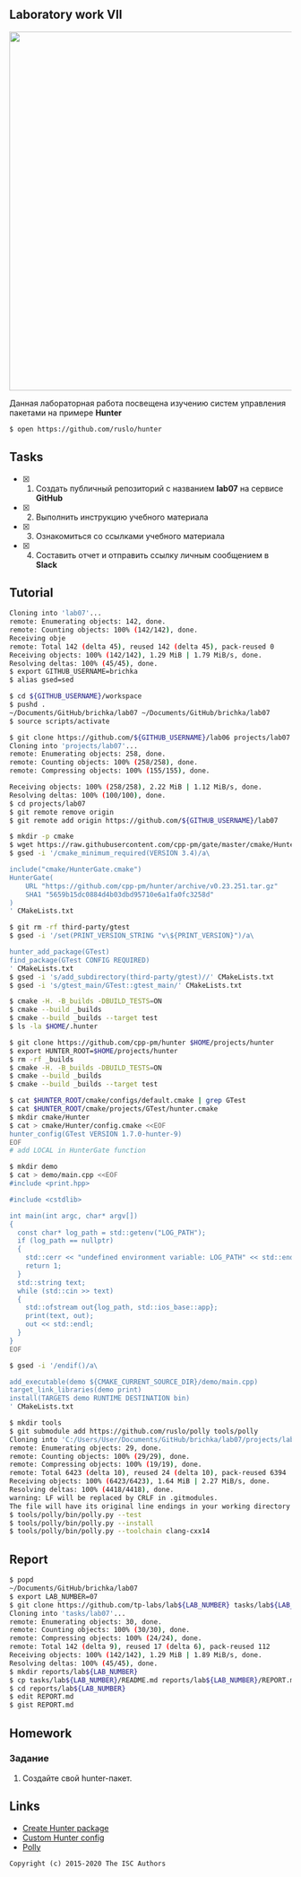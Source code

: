 ## Laboratory work VII

<a href="https://yandex.ru/efir/?stream_id=vDHLoKtKoa3o"><img src="https://raw.githubusercontent.com/tp-labs/lab07/master/preview.png" width="640"/></a>

Данная лабораторная работа посвещена изучению систем управления пакетами на примере **Hunter**

```sh
$ open https://github.com/ruslo/hunter
```

## Tasks

- [x] 1. Создать публичный репозиторий с названием **lab07** на сервисе **GitHub**
- [x] 2. Выполнить инструкцию учебного материала
- [x] 3. Ознакомиться со ссылками учебного материала
- [x] 4. Составить отчет и отправить ссылку личным сообщением в **Slack**

## Tutorial

```sh
Cloning into 'lab07'...
remote: Enumerating objects: 142, done.
remote: Counting objects: 100% (142/142), done.
Receiving obje
remote: Total 142 (delta 45), reused 142 (delta 45), pack-reused 0
Receiving objects: 100% (142/142), 1.29 MiB | 1.79 MiB/s, done.
Resolving deltas: 100% (45/45), done.
$ export GITHUB_USERNAME=brichka
$ alias gsed=sed
```

```sh
$ cd ${GITHUB_USERNAME}/workspace
$ pushd .
~/Documents/GitHub/brichka/lab07 ~/Documents/GitHub/brichka/lab07
$ source scripts/activate
```

```sh
$ git clone https://github.com/${GITHUB_USERNAME}/lab06 projects/lab07
Cloning into 'projects/lab07'...
remote: Enumerating objects: 258, done.
remote: Counting objects: 100% (258/258), done.
remote: Compressing objects: 100% (155/155), done.

Receiving objects: 100% (258/258), 2.22 MiB | 1.12 MiB/s, done.
Resolving deltas: 100% (100/100), done.
$ cd projects/lab07
$ git remote remove origin
$ git remote add origin https://github.com/${GITHUB_USERNAME}/lab07
```

```sh
$ mkdir -p cmake
$ wget https://raw.githubusercontent.com/cpp-pm/gate/master/cmake/HunterGate.cmake -O cmake/HunterGate.cmake
$ gsed -i '/cmake_minimum_required(VERSION 3.4)/a\

include("cmake/HunterGate.cmake")
HunterGate(
    URL "https://github.com/cpp-pm/hunter/archive/v0.23.251.tar.gz"
    SHA1 "5659b15dc0884d4b03dbd95710e6a1fa0fc3258d"
)
' CMakeLists.txt
```

```sh
$ git rm -rf third-party/gtest
$ gsed -i '/set(PRINT_VERSION_STRING "v\${PRINT_VERSION}")/a\

hunter_add_package(GTest)
find_package(GTest CONFIG REQUIRED)
' CMakeLists.txt
$ gsed -i 's/add_subdirectory(third-party/gtest)//' CMakeLists.txt
$ gsed -i 's/gtest_main/GTest::gtest_main/' CMakeLists.txt
```

```sh
$ cmake -H. -B_builds -DBUILD_TESTS=ON
$ cmake --build _builds
$ cmake --build _builds --target test
$ ls -la $HOME/.hunter
```

```sh
$ git clone https://github.com/cpp-pm/hunter $HOME/projects/hunter
$ export HUNTER_ROOT=$HOME/projects/hunter
$ rm -rf _builds
$ cmake -H. -B_builds -DBUILD_TESTS=ON
$ cmake --build _builds
$ cmake --build _builds --target test
```

```sh
$ cat $HUNTER_ROOT/cmake/configs/default.cmake | grep GTest
$ cat $HUNTER_ROOT/cmake/projects/GTest/hunter.cmake
$ mkdir cmake/Hunter
$ cat > cmake/Hunter/config.cmake <<EOF
hunter_config(GTest VERSION 1.7.0-hunter-9)
EOF
# add LOCAL in HunterGate function
```

```sh
$ mkdir demo
$ cat > demo/main.cpp <<EOF
#include <print.hpp>

#include <cstdlib>

int main(int argc, char* argv[])
{
  const char* log_path = std::getenv("LOG_PATH");
  if (log_path == nullptr)
  {
    std::cerr << "undefined environment variable: LOG_PATH" << std::endl;
    return 1;
  }
  std::string text;
  while (std::cin >> text)
  {
    std::ofstream out{log_path, std::ios_base::app};
    print(text, out);
    out << std::endl;
  }
}
EOF

$ gsed -i '/endif()/a\

add_executable(demo ${CMAKE_CURRENT_SOURCE_DIR}/demo/main.cpp)
target_link_libraries(demo print)
install(TARGETS demo RUNTIME DESTINATION bin)
' CMakeLists.txt
```

```sh
$ mkdir tools
$ git submodule add https://github.com/ruslo/polly tools/polly
Cloning into 'C:/Users/User/Documents/GitHub/brichka/lab07/projects/lab07/tools/polly'...
remote: Enumerating objects: 29, done.
remote: Counting objects: 100% (29/29), done.
remote: Compressing objects: 100% (19/19), done.
remote: Total 6423 (delta 10), reused 24 (delta 10), pack-reused 6394
Receiving objects: 100% (6423/6423), 1.64 MiB | 2.27 MiB/s, done.
Resolving deltas: 100% (4418/4418), done.
warning: LF will be replaced by CRLF in .gitmodules.
The file will have its original line endings in your working directory
$ tools/polly/bin/polly.py --test
$ tools/polly/bin/polly.py --install
$ tools/polly/bin/polly.py --toolchain clang-cxx14
```


## Report

```sh
$ popd
~/Documents/GitHub/brichka/lab07
$ export LAB_NUMBER=07
$ git clone https://github.com/tp-labs/lab${LAB_NUMBER} tasks/lab${LAB_NUMBER}
Cloning into 'tasks/lab07'...
remote: Enumerating objects: 30, done.
remote: Counting objects: 100% (30/30), done.
remote: Compressing objects: 100% (24/24), done.
remote: Total 142 (delta 9), reused 17 (delta 6), pack-reused 112
Receiving objects: 100% (142/142), 1.29 MiB | 1.89 MiB/s, done.
Resolving deltas: 100% (45/45), done.
$ mkdir reports/lab${LAB_NUMBER}
$ cp tasks/lab${LAB_NUMBER}/README.md reports/lab${LAB_NUMBER}/REPORT.md
$ cd reports/lab${LAB_NUMBER}
$ edit REPORT.md
$ gist REPORT.md
```

## Homework

### Задание
1. Создайте cвой hunter-пакет.

## Links

- [Create Hunter package](https://docs.hunter.sh/en/latest/creating-new/create.html)
- [Custom Hunter config](https://github.com/ruslo/hunter/wiki/example.custom.config.id)
- [Polly](https://github.com/ruslo/polly)

```
Copyright (c) 2015-2020 The ISC Authors
```
